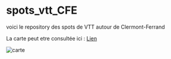 # spots_vtt_CFE

voici le repository des spots de VTT autour de Clermont-Ferrand

La carte peut etre consultée ici : [Lien](http://umap.openstreetmap.fr/en/map/spots-vtt-autour-de-clermont_140389#12/45.7230/3.0503)

![carte](https://raw.githubusercontent.com/pnizet/spots_vtt_CFE/master/spots_vtt_CFE_zoom.png)
